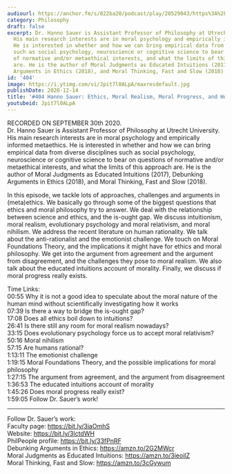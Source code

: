 ```yaml
---
audiourl: https://anchor.fm/s/822ba20/podcast/play/20529043/https%3A%2F%2Fd3ctxlq1ktw2nl.cloudfront.net%2Fstaging%2F2020-9-2%2F8fcf97fe-a2a5-d20b-7196-706b600bf28a.m4a
category: Philosophy
draft: false
excerpt: Dr. Hanno Sauer is Assistant Professor of Philosophy at Utrecht University.
  His main research interests are in moral psychology and empirically informed metaethics.
  He is interested in whether and how we can bring empirical data from diverse disciplines
  such as social psychology, neuroscience or cognitive science to bear on questions
  of normative and/or metaethical interests, and what the limits of this approach
  are. He is the author of Moral Judgments as Educated Intuitions (2017), Debunking
  Arguments in Ethics (2018), and Moral Thinking, Fast and Slow (2018).
id: '404'
image: https://i.ytimg.com/vi/Jpit7l0ALpA/maxresdefault.jpg
publishDate: 2020-12-14
title: '#404 Hanno Sauer: Ethics, Moral Realism, Moral Progress, and Human Rationality'
youtubeid: Jpit7l0ALpA
---
```

<div class="timelinks">

RECORDED ON SEPTEMBER 30th 2020.  
Dr. Hanno Sauer is Assistant Professor of Philosophy at Utrecht University. His main research interests are in moral psychology and empirically informed metaethics. He is interested in whether and how we can bring empirical data from diverse disciplines such as social psychology, neuroscience or cognitive science to bear on questions of normative and/or metaethical interests, and what the limits of this approach are. He is the author of Moral Judgments as Educated Intuitions (2017), Debunking Arguments in Ethics (2018), and Moral Thinking, Fast and Slow (2018).

In this episode, we tackle lots of approaches, challenges and arguments in (meta)ethics. We basically go through some of the biggest questions that ethics and moral philosophy try to answer. We deal with the relationship between science and ethics, and the is-ought gap. We discuss intuitionism, moral realism, evolutionary psychology and moral relativism, and moral nihilism. We address the recent literature on human rationality. We talk about the anti-rationalist and the emotionist challenge. We touch on Moral Foundations Theory, and the implications it might have for ethics and moral philosophy. We get into the argument from agreement and the argument from disagreement, and the challenges they pose to moral realism. We also talk about the educated intuitions account of morality. Finally, we discuss if moral progress really exists.

Time Links:  
<time>00:55</time> Why it is not a good idea to speculate about the moral nature of the human mind without scientifically investigating how it works  
<time>07:39</time> Is there a way to bridge the is-ought gap?  
<time>17:08</time> Does all ethics boil down to intuitions?  
<time>26:41</time> Is there still any room for moral realism nowadays?  
<time>33:15</time> Does evolutionary psychology force us to accept moral relativism?   
<time>50:16</time> Moral nihilism  
<time>57:15</time> Are humans rational?  
<time>1:13:11</time> The emotionist challenge  
<time>1:19:15</time> Moral Foundations Theory, and the possible implications for moral philosophy  
<time>1:27:15</time> The argument from agreement, and the argument from disagreement  
<time>1:36:53</time> The educated intuitions account of morality  
<time>1:45:26</time> Does moral progress really exist?  
<time>1:59:05</time> Follow Dr. Sauer’s work!

---

Follow Dr. Sauer’s work:  
Faculty page: https://bit.ly/3iaOmhS  
Website: https://bit.ly/3lctdWH  
PhilPeople profile: https://bit.ly/33fPnRF  
Debunking Arguments in Ethics: https://amzn.to/2G2MWcr  
Moral Judgments as Educated Intuitions: https://amzn.to/3ieoilZ  
Moral Thinking, Fast and Slow: https://amzn.to/3cGywum
</div>

